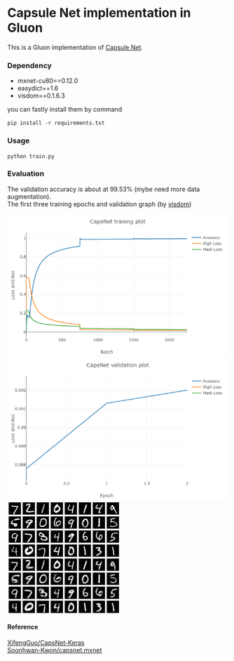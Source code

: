 Capsule Net implementation in Gluon
===================================

This is a Gluon implementation of [Capsule Net](https://arxiv.org/abs/1710.09829).

### Dependency
- mxnet-cu80==0.12.0
- easydict==1.6
- visdom==0.1.6.3

you can fastly install them by command
```
pip install -r requirements.txt
```
### Usage

```
python train.py
```
### Evaluation
The validation accuracy is about at 99.53% (mybe need more data augmentation).  
The first three training epochs and validation graph (by [visdom](https://github.com/facebookresearch/visdom))

![](misc/train.png)
![](misc/val.png)
![](misc/mask.jpg)

#### Reference
[XifengGuo/CapsNet-Keras](https://github.com/XifengGuo/CapsNet-Keras)  
[Soonhwan-Kwon/capsnet.mxnet](https://github.com/Soonhwan-Kwon/capsnet.mxnet)  